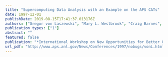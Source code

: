 ```yaml
---
title: "Supercomputing Data Analysis with an Example on the APS CATs"
date: 1997-12-01
publishDate: 2019-08-15T17:41:37.013176Z
authors: ["Gregor von Laszewski", "Mary L. Westbrook", "Craig Barnes", "Ian Foster"]
publication_types: ["1"]
abstract: ""
featured: false
publication: "*International Workshop on New Opportunities for Better User Group Software (NOBUGS)*"
url_pdf: "http://www.aps.anl.gov/News/Conferences/1997/nobugs/vonL.html"
---
```


